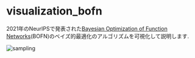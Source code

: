 # visualization_bofn
2021年のNeurIPSで発表された[Bayesian Optimization of Function Networks](https://proceedings.neurips.cc/paper/2021/hash/792c7b5aae4a79e78aaeda80516ae2ac-Abstract.html)(BOFN)のベイズ的最適化のアルゴリズムを可視化して説明します.

![sampling](https://github.com/zinutag/visualization_bofn/assets/89736518/46b1e8d1-4a9f-4fa5-b9cc-7e4dcac46f8e)
